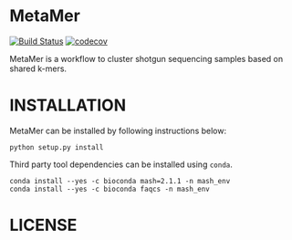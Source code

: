 # MetaMer
[![Build Status](https://travis-ci.org/mshakya/metamer.svg?branch=master)](https://travis-ci.org/mshakya/metamer)
[![codecov](https://codecov.io/gh/mshakya/metamer/branch/master/graph/badge.svg)](https://codecov.io/gh/mshakya/metamer)

MetaMer is a workflow to cluster shotgun sequencing samples based on shared k-mers. 

# INSTALLATION
MetaMer can be installed by following instructions below:

```
python setup.py install
```

Third party tool dependencies can be installed using `conda`.

```
conda install --yes -c bioconda mash=2.1.1 -n mash_env
conda install --yes -c bioconda faqcs -n mash_env

```

# LICENSE



